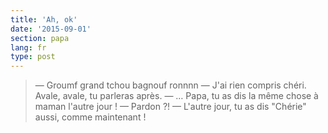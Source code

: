 ```yaml
---
title: 'Ah, ok'
date: '2015-09-01'
section: papa
lang: fr
type: post
---
```


> — Groumf grand tchou bagnouf ronnnn
> — J'ai rien compris chéri. Avale, avale, tu parleras après.
> — … Papa, tu as dis la même chose à maman l'autre jour !
> — Pardon ?!
> — L'autre jour, tu as dis "Chérie" aussi, comme maintenant !

